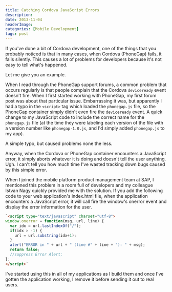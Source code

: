 ```yaml
---
title: Catching Cordova JavaScript Errors
description: 
date: 2013-11-04
headerImage: 
categories: [Mobile Development]
tags: post
---
```


If you've done a bit of Cordova development, one of the things that you probably noticed is that in many cases, when Cordova (PhoneGap) fails, it fails silently. This causes a lot of problems for developers because it's not easy to tell what's happened.

Let me give you an example.

When I read through the PhoneGap support forums, a common problem that occurs regularly is that people complain that the Cordova `deviceready` event doesn't fire. When I first started working with PhoneGap, my first forum post was about that particular issue. Embarrassing it was, but apparently I had a typo in the `<script>` tag which loaded the `phonegap.js` file, so the PhoneGap container simply didn't even fire the `deviceready` event. A quick change to my JavaScript code to include the correct name for the `phonegap.js` file (at the time they were labeling each version of the file with a version number like `phonegap-1.0.js`, and I'd simply added `phonegap.js` to my app). 

A simple typo, but caused problems none the less.

Anyway, when the Cordova or PhoneGap container encounters a JavaScript error, it simply aborts whatever it is doing and doesn't tell the user anything. Ugh. I can't tell you how much time I've wasted tracking down bugs caused by this simple error.

When I joined the mobile platform product management team at SAP, I mentioned this problem in a room full of developers and my colleague Istvan Nagy quickly provided me with the solution. If you add the following code to your web application's index.html file, when the application encounters a JavaScript error, it will call fire the window's onerror event and display the error information for the user.

```html
`<script type="text/javascript" charset="utf-8">
window.onerror = function(msg, url, line) {
  var idx = url.lastIndexOf("/");
  if(idx > -1) {
    url = url.substring(idx+1);
  }        
  alert("ERROR in " + url + " (line #" + line + "): " + msg);      
  return false; 
  //suppress Error Alert;   
};
</script>`
```

I've started using this in all of my applications as I build them and once I've gotten the application working, I remove it before sending it out to real users.